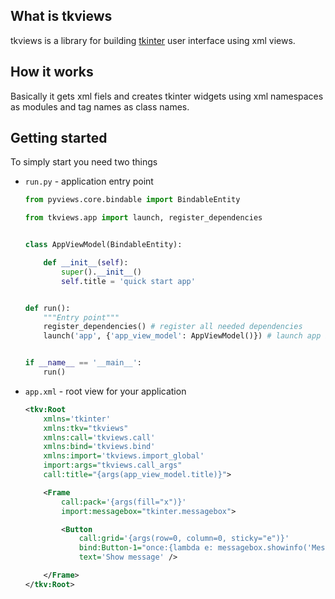## What is tkviews

tkviews is a library for building [tkinter](https://docs.python.org/3/library/tkinter.html) user interface using xml views.

## How it works

Basically it gets xml fiels and creates tkinter widgets using xml namespaces as modules and tag names as class names.

## Getting started

To simply start you need two things

- `run.py` - application entry point

    ```python
    from pyviews.core.bindable import BindableEntity

    from tkviews.app import launch, register_dependencies


    class AppViewModel(BindableEntity):

        def __init__(self):
            super().__init__()
            self.title = 'quick start app'


    def run():
        """Entry point"""
        register_dependencies() # register all needed dependencies
        launch('app', {'app_view_model': AppViewModel()}) # launch app by rendering app.xml


    if __name__ == '__main__':
        run()
    ```

- `app.xml` - root view for your application

    ```xml
    <tkv:Root
        xmlns='tkinter'
        xmlns:tkv="tkviews"
        xmlns:call='tkviews.call'
        xmlns:bind='tkviews.bind'
        xmlns:import='tkviews.import_global'
        import:args="tkviews.call_args"
        call:title="{args(app_view_model.title)}">

        <Frame
            call:pack='{args(fill="x")}'
            import:messagebox="tkinter.messagebox">

            <Button
                call:grid='{args(row=0, column=0, sticky="e")}'
                bind:Button-1="once:{lambda e: messagebox.showinfo('Message title', 'quick message')}"
                text='Show message' />

        </Frame>
    </tkv:Root>
    ```
